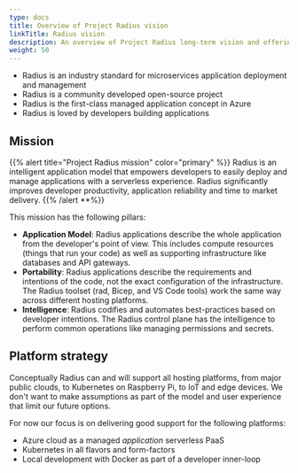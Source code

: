 ```yaml
---
type: docs
title: Overview of Project Radius vision
linkTitle: Radius vision
description: An overview of Project Radius long-term vision and offerings
weight: 50
---
```


- Radius is an industry standard for microservices application deployment and management
- Radius is a community developed open-source project
- Radius is the first-class managed application concept in Azure
- Radius is loved by developers building applications 

## Mission

{{% alert title="Project Radius mission" color="primary" %}}
Radius is an intelligent application model that empowers developers to easily deploy and manage applications with a serverless experience. Radius significantly improves developer productivity, application reliability and time to market delivery.
{{% /alert **%}}

This mission has the following pillars:

- **Application Model**: Radius applications describe the whole application from the developer's point of view. This includes compute resources (things that run your code) as well as supporting infrastructure like databases and API gateways.
- **Portability**: Radius applications describe the requirements and intentions of the code, not the exact configuration of the infrastructure. The Radius toolset (rad, Bicep, and VS Code tools) work the same way across different hosting platforms.
- **Intelligence**: Radius codifies and automates best-practices based on developer intentions. The Radius control plane has the intelligence to perform common operations like managing permissions and secrets.

## Platform strategy

Conceptually Radius can and will support all hosting platforms, from major public clouds, to Kubernetes on Raspberry Pi, to IoT and edge devices. We don't want to make assumptions as part of the model and user experience that limit our future options.

For now our focus is on delivering good support for the following platforms:

- Azure cloud as a managed *application* serverless PaaS
- Kubernetes in all flavors and form-factors
- Local development with Docker as part of a developer inner-loop
